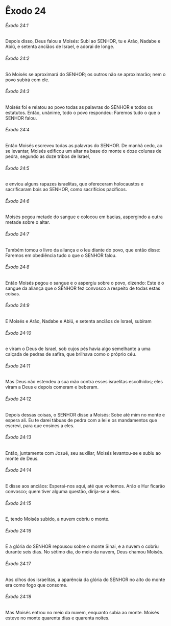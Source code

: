 # Êxodo 24

###### Êxodo 24:1

Depois disso, Deus falou a Moisés: Subi ao SENHOR, tu e Arão, Nadabe e Abiú, e setenta anciãos de Israel, e adorai de longe.

###### Êxodo 24:2

Só Moisés se aproximará do SENHOR; os outros não se aproximarão; nem o povo subirá com ele.

###### Êxodo 24:3

Moisés foi e relatou ao povo todas as palavras do SENHOR e todos os estatutos. Então, unânime, todo o povo respondeu: Faremos tudo o que o SENHOR falou.

###### Êxodo 24:4

Então Moisés escreveu todas as palavras do SENHOR. De manhã cedo, ao se levantar, Moisés edificou um altar na base do monte e doze colunas de pedra, segundo as doze tribos de Israel,

###### Êxodo 24:5

e enviou alguns rapazes israelitas, que ofereceram holocaustos e sacrificaram bois ao SENHOR, como sacrifícios pacíficos.

###### Êxodo 24:6

Moisés pegou metade do sangue e colocou em bacias, aspergindo a outra metade sobre o altar.

###### Êxodo 24:7

Também tomou o livro da aliança e o leu diante do povo, que então disse: Faremos em obediência tudo o que o SENHOR falou.

###### Êxodo 24:8

Então Moisés pegou o sangue e o aspergiu sobre o povo, dizendo: Este é o sangue da aliança que o SENHOR fez convosco a respeito de todas estas coisas.

###### Êxodo 24:9

E Moisés e Arão, Nadabe e Abiú, e setenta anciãos de Israel, subiram

###### Êxodo 24:10

e viram o Deus de Israel, sob cujos pés havia algo semelhante a uma calçada de pedras de safira, que brilhava como o próprio céu.

###### Êxodo 24:11

Mas Deus não estendeu a sua mão contra esses israelitas escolhidos; eles viram a Deus e depois comeram e beberam.

###### Êxodo 24:12

Depois dessas coisas, o SENHOR disse a Moisés: Sobe até mim no monte e espera ali. Eu te darei tábuas de pedra com a lei e os mandamentos que escrevi, para que ensines a eles.

###### Êxodo 24:13

Então, juntamente com Josué, seu auxiliar, Moisés levantou-se e subiu ao monte de Deus.

###### Êxodo 24:14

E disse aos anciãos: Esperai-nos aqui, até que voltemos. Arão e Hur ficarão convosco; quem tiver alguma questão, dirija-se a eles.

###### Êxodo 24:15

E, tendo Moisés subido, a nuvem cobriu o monte.

###### Êxodo 24:16

E a glória do SENHOR repousou sobre o monte Sinai, e a nuvem o cobriu durante seis dias. No sétimo dia, do meio da nuvem, Deus chamou Moisés.

###### Êxodo 24:17

Aos olhos dos israelitas, a aparência da glória do SENHOR no alto do monte era como fogo que consome.

###### Êxodo 24:18

Mas Moisés entrou no meio da nuvem, enquanto subia ao monte. Moisés esteve no monte quarenta dias e quarenta noites.

